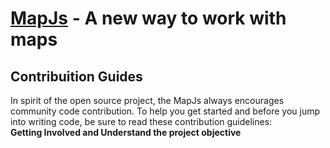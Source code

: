 <h1><a href='http://raphamorim.com/mapjs' target='_blank'>MapJs</a> - A new way to work with maps</h1>
<h2>Contribuition Guides</h2>
In spirit of the open source project, the MapJs always encourages community code contribution. To help you get started and before you jump into writing code, be sure to read these contribution guidelines: <br/>
<strong>Getting Involved and Understand the project objective</strong><br/><br/>

